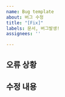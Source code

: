 ```yaml
---
name: Bug template
about: 버그 수정
title: "[Fix]"
labels: 문서, 버그발생!
assignees: ''

---
```


## 오류 상황

## 수정 내용
